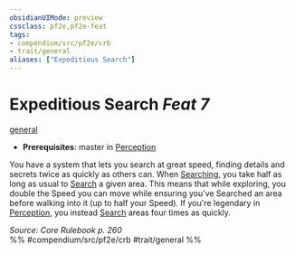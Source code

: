 ```yaml
---
obsidianUIMode: preview
cssclass: pf2e,pf2e-feat
tags:
- compendium/src/pf2e/crb
- trait/general
aliases: ["Expeditious Search"]
---
```

# Expeditious Search  *Feat 7*  
[general](../../Rules/traits/general.md)  

- **Prerequisites**: master in [Perception](../skills.md#Perception)

You have a system that lets you search at great speed, finding details and secrets twice as quickly as others can. When [Searching](../../Rules/actions/search.md), you take half as long as usual to [Search](../../Rules/actions/search.md) a given area. This means that while exploring, you double the Speed you can move while ensuring you've Searched an area before walking into it (up to half your Speed). If you're legendary in [Perception](../skills.md#Perception), you instead [Search](../../Rules/actions/search.md) areas four times as quickly.

*Source: Core Rulebook p. 260*  
%% #compendium/src/pf2e/crb #trait/general %%